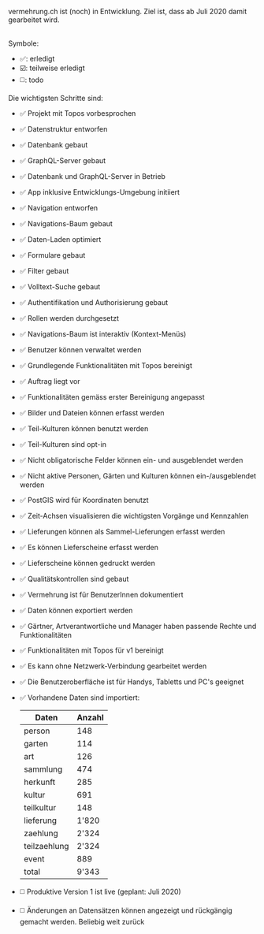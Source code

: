 vermehrung.ch ist (noch) in Entwicklung. Ziel ist, dass ab Juli 2020 damit gearbeitet wird.<br/><br/>

Symbole:

- :white_check_mark:: erledigt
- :ballot_box_with_check:: teilweise erledigt
- :white_medium_square:: todo

Die wichtigsten Schritte sind:

- :white_check_mark: Projekt mit Topos vorbesprochen
- :white_check_mark: Datenstruktur entworfen
- :white_check_mark: Datenbank gebaut
- :white_check_mark: GraphQL-Server gebaut
- :white_check_mark: Datenbank und GraphQL-Server in Betrieb
- :white_check_mark: App inklusive Entwicklungs-Umgebung initiiert
- :white_check_mark: Navigation entworfen
- :white_check_mark: Navigations-Baum gebaut
- :white_check_mark: Daten-Laden optimiert
- :white_check_mark: Formulare gebaut
- :white_check_mark: Filter gebaut
- :white_check_mark: Volltext-Suche gebaut
- :white_check_mark: Authentifikation und Authorisierung gebaut
- :white_check_mark: Rollen werden durchgesetzt
- :white_check_mark: Navigations-Baum ist interaktiv (Kontext-Menüs)
- :white_check_mark: Benutzer können verwaltet werden
- :white_check_mark: Grundlegende Funktionalitäten mit Topos bereinigt
- :white_check_mark: Auftrag liegt vor
- :white_check_mark: Funktionalitäten gemäss erster Bereinigung angepasst
- :white_check_mark: Bilder und Dateien können erfasst werden
- :white_check_mark: Teil-Kulturen können benutzt werden
- :white_check_mark: Teil-Kulturen sind opt-in
- :white_check_mark: Nicht obligatorische Felder können ein- und ausgeblendet werden
- :white_check_mark: Nicht aktive Personen, Gärten und Kulturen können ein-/ausgeblendet werden
- :white_check_mark: PostGIS wird für Koordinaten benutzt
- :white_check_mark: Zeit-Achsen visualisieren die wichtigsten Vorgänge und Kennzahlen
- :white_check_mark: Lieferungen können als Sammel-Lieferungen erfasst werden
- :white_check_mark: Es können Lieferscheine erfasst werden
- :white_check_mark: Lieferscheine können gedruckt werden
- :white_check_mark: Qualitätskontrollen sind gebaut
- :white_check_mark: Vermehrung ist für BenutzerInnen dokumentiert
- :white_check_mark: Daten können exportiert werden
- :white_check_mark: Gärtner, Artverantwortliche und Manager haben passende Rechte und Funktionalitäten
- :white_check_mark: Funktionalitäten mit Topos für v1 bereinigt
- :white_check_mark: Es kann ohne Netzwerk-Verbindung gearbeitet werden
- :white_check_mark: Die Benutzeroberfläche ist für Handys, Tabletts und PC's geeignet
- :white_check_mark: Vorhandene Daten sind importiert:

  | Daten        | Anzahl |
  | ------------ | ------ |
  | person       | 148    |
  | garten       | 114    |
  | art          | 126    |
  | sammlung     | 474    |
  | herkunft     | 285    |
  | kultur       | 691    |
  | teilkultur   | 148    |
  | lieferung    | 1'820  |
  | zaehlung     | 2'324  |
  | teilzaehlung | 2'324  |
  | event        | 889    |
  | total        | 9'343  |

- :white_medium_square: Produktive Version 1 ist live (geplant: Juli 2020)
- :white_medium_square: Änderungen an Datensätzen können angezeigt und rückgängig gemacht werden. Beliebig weit zurück
